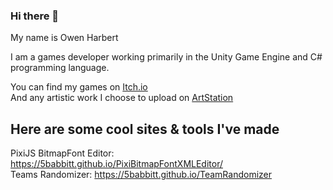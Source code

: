 ### Hi there 👋  

My name is Owen Harbert  

<!--Introduction-->
I am a games developer working primarily in the Unity Game Engine and C# programming language.  


You can find my games on [Itch.io](https://5-babbitt-games.itch.io)  
And any artistic work I choose to upload on [ArtStation](https://www.artstation.com/babbitt)

## Here are some cool sites & tools I've made
PixiJS BitmapFont Editor: https://5babbitt.github.io/PixiBitmapFontXMLEditor/  
Teams Randomizer: https://5babbitt.github.io/TeamRandomizer
<!--
**5Babbitt/5Babbitt** is a ✨ _special_ ✨ repository because its `README.md` (this file) appears on your GitHub profile.

Here are some ideas to get you started:

- 🔭 I’m currently working on ...
- 🌱 I’m currently learning ...
- 👯 I’m looking to collaborate on ...
- 🤔 I’m looking for help with ...
- 💬 Ask me about ...
- 📫 How to reach me: ...
- 😄 Pronouns: ...
- ⚡ Fun fact: ...
-->
